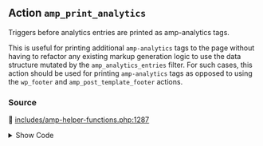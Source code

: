 ## Action `amp_print_analytics`


Triggers before analytics entries are printed as amp-analytics tags.

This is useful for printing additional `amp-analytics` tags to the page without having to refactor any existing markup generation logic to use the data structure mutated by the `amp_analytics_entries` filter. For such cases, this action should be used for printing `amp-analytics` tags as opposed to using the `wp_footer` and `amp_post_template_footer` actions.

### Source

:link: [includes/amp-helper-functions.php:1287](../../includes/amp-helper-functions.php#L1287)

<details>
<summary>Show Code</summary>

```php
do_action( 'amp_print_analytics', $analytics_entries );
```

</details>
